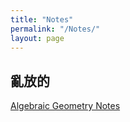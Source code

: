 ```yaml
---
title: "Notes"
permalink: "/Notes/"
layout: page
---
```


## 亂放的

[Algebraic Geometry Notes](/Algebraic_Geometry.pdf)
